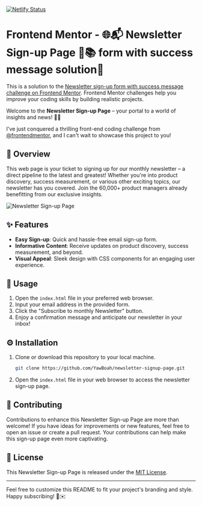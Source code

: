 [![Netlify Status](https://api.netlify.com/api/v1/badges/913b0d66-47ae-4a31-b1b7-7ec13dd20292/deploy-status)](https://app.netlify.com/sites/newsletterslove/deploys)

# Frontend Mentor - 🌐📬 Newsletter Sign-up Page 👥📚 form with success message solution🤝

This is a solution to the [Newsletter sign-up form with success message challenge on Frontend Mentor](https://www.frontendmentor.io/challenges/newsletter-signup-form-with-success-message-3FC1AZbNrv). Frontend Mentor challenges help you improve your coding skills by building realistic projects. 

Welcome to the **Newsletter Sign-up Page** – your portal to a world of insights and news! 🚀✨

I've just conquered a thrilling front-end coding challenge from [@frontendmentor](https://www.frontendmentor.io/), and I can't wait to showcase this project to you!

## 📌 Overview
This web page is your ticket to signing up for our monthly newsletter – a direct pipeline to the latest and greatest! Whether you're into product discovery, success measurement, or various other exciting topics, our newsletter has you covered. Join the 60,000+ product managers already benefitting from our exclusive insights.

![Newsletter Sign-up Page](https://github.com/YawBoah/Newsletter-Sign-up-Form/assets/126890146/dba14f62-bf40-4331-b148-0697532d6de8)

## ✨ Features
- **Easy Sign-up**: Quick and hassle-free email sign-up form.
- **Informative Content**: Receive updates on product discovery, success measurement, and beyond.
- **Visual Appeal**: Sleek design with CSS components for an engaging user experience.

## 🚀 Usage
1. Open the `index.html` file in your preferred web browser.
2. Input your email address in the provided form.
3. Click the "Subscribe to monthly Newsletter" button.
4. Enjoy a confirmation message and anticipate our newsletter in your inbox!

## ⚙️ Installation
1. Clone or download this repository to your local machine.

   ```bash
   git clone https://github.com/YawBoah/newsletter-signup-page.git
   ```

2. Open the `index.html` file in your web browser to access the newsletter sign-up page.

## 🤝 Contributing
Contributions to enhance this Newsletter Sign-up Page are more than welcome! If you have ideas for improvements or new features, feel free to open an issue or create a pull request. Your contributions can help make this sign-up page even more captivating.

## 📄 License
This Newsletter Sign-up Page is released under the [MIT License](LICENSE).

---

Feel free to customize this README to fit your project's branding and style. Happy subscribing! 🌟✉️
